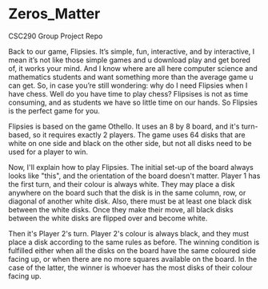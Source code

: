 # Zeros_Matter
CSC290 Group Project Repo

Back to our game, Flipsies. It’s simple, fun, interactive, and by interactive, I mean it’s not like those simple games and u download play and get bored of, it works your mind. And I know where are all here computer science and mathematics students and want something more than the average game u can get. So, in case you’re still wondering: why do I need Flipsies when I have chess. Well do you have time to play chess? Flipsises is not as time consuming, and as students we have so little time on our hands. So Flipsies is the perfect game for you. 

Flipsies is based on the game Othello. It uses an 8 by 8 board, and it's turn-based, so it requires exactly 2 players. The game uses 64 disks that are white on one side and black on the other side, but not all disks need to be used for a player to win. 

Now, I'll explain how to play Flipsies. The initial set-up of the board always looks like "this", and the orientation of the board doesn't matter. Player 1 has the first turn, and their colour is always white. They may place a disk anywhere on the board such that the disk is in the same column, row, or diagonal of another white disk. Also, there must be at least one black disk between the white disks. Once they make their move, all black disks between the white disks are flipped over and become white. 

Then it's Player 2's turn. Player 2's colour is always black, and they must place a disk according to the same rules as before. The winning condition is fulfilled either when all the disks on the board have the same coloured side facing up, or when there are no more squares available on the board. In the case of the latter, the winner is whoever has the most disks of their colour facing up.
